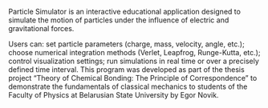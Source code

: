 Particle Simulator is an interactive educational application designed to simulate the motion of particles under the influence of electric and gravitational forces.

Users can:
    set particle parameters (charge, mass, velocity, angle, etc.);
    choose numerical integration methods (Verlet, Leapfrog, Runge-Kutta, etc.);
    control visualization settings;
    run simulations in real time or over a precisely defined time interval.
This program was developed as part of the thesis project “Theory of Chemical Bonding: The Principle of Correspondence” to demonstrate the fundamentals of classical mechanics to students of the Faculty of Physics at Belarusian State University by Egor Novik.
